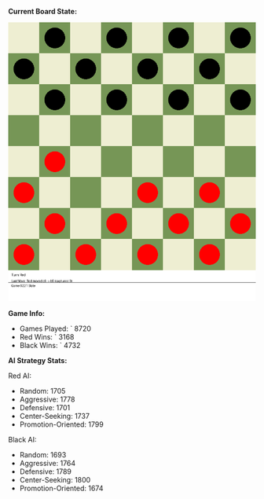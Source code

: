 
**Current Board State:**  
<!-- START_GIF -->
![Checkers Game](./checkers_game.gif)
<!-- END_GIF -->

**Game Info:**  
- Games Played: `<!-- GAMES_PLAYED --> 8720
- Red Wins: `<!-- RED_WINS --> 3168
- Black Wins: `<!-- BLACK_WINS --> 4732

<!-- AI_STATS -->
**AI Strategy Stats:**

Red AI:
- Random: 1705
- Aggressive: 1778
- Defensive: 1701
- Center-Seeking: 1737
- Promotion-Oriented: 1799

Black AI:
- Random: 1693
- Aggressive: 1764
- Defensive: 1789
- Center-Seeking: 1800
- Promotion-Oriented: 1674
